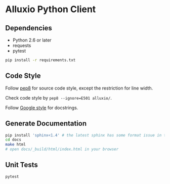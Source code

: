 # Alluxio Python Client

## Dependencies

* Python 2.6 or later
* requests
* pytest

```bash
pip install -r requirements.txt
```

## Code Style

Follow [pep8](https://www.python.org/dev/peps/pep-0008/) for source code style,
except the restriction for line width.

Check code style by `pep8 --ignore=E501 alluxio/`.

Follow [Google style](http://www.sphinx-doc.org/en/stable/ext/example_google.html)
for docstrings.

## Generate Documentation

```bash
pip install 'sphinx<1.4' # the latest sphinx has some format issue in the generated html files
cd docs
make html
# open docs/_build/html/index.html in your browser
```

## Unit Tests

```bash
pytest
```
